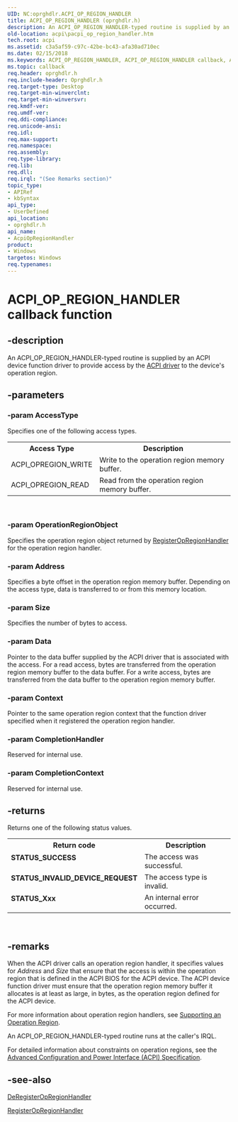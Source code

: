```yaml
---
UID: NC:oprghdlr.ACPI_OP_REGION_HANDLER
title: ACPI_OP_REGION_HANDLER (oprghdlr.h)
description: An ACPI_OP_REGION_HANDLER-typed routine is supplied by an ACPI device function driver to provide access by the ACPI driver to the device's operation region.
old-location: acpi\pacpi_op_region_handler.htm
tech.root: acpi
ms.assetid: c3a5af59-c97c-42be-bc43-afa30ad710ec
ms.date: 02/15/2018
ms.keywords: ACPI_OP_REGION_HANDLER, ACPI_OP_REGION_HANDLER callback, AcpiOpRegionHandler, AcpiOpRegionHandler callback function [ACPI Devices], acpi.pacpi_op_region_handler, opregref_be7bf2cd-0369-4efd-bbdb-5ad7dc28c33d.xml, oprghdlr/AcpiOpRegionHandler
ms.topic: callback
req.header: oprghdlr.h
req.include-header: Oprghdlr.h
req.target-type: Desktop
req.target-min-winverclnt: 
req.target-min-winversvr: 
req.kmdf-ver: 
req.umdf-ver: 
req.ddi-compliance: 
req.unicode-ansi: 
req.idl: 
req.max-support: 
req.namespace: 
req.assembly: 
req.type-library: 
req.lib: 
req.dll: 
req.irql: "(See Remarks section)"
topic_type:
- APIRef
- kbSyntax
api_type:
- UserDefined
api_location:
- oprghdlr.h
api_name:
- AcpiOpRegionHandler
product:
- Windows
targetos: Windows
req.typenames: 
---
```


# ACPI_OP_REGION_HANDLER callback function


## -description


An ACPI_OP_REGION_HANDLER-typed routine is supplied by an ACPI device function driver to provide access by the <a href="https://msdn.microsoft.com/38ca54e0-defe-48b2-ab00-a5f688c2eb01">ACPI driver</a> to the device's operation region.


## -parameters




### -param AccessType

Specifies one of the following access types.

<table>
<tr>
<th>Access Type</th>
<th>Description</th>
</tr>
<tr>
<td>
ACPI_OPREGION_WRITE 

</td>
<td>
Write to the operation region memory buffer.

</td>
</tr>
<tr>
<td>
ACPI_OPREGION_READ

</td>
<td>
Read from the operation region memory buffer.

</td>
</tr>
</table>
 


### -param OperationRegionObject

Specifies the operation region object returned by <a href="https://msdn.microsoft.com/library/windows/hardware/ff536158">RegisterOpRegionHandler</a> for the operation region handler.


### -param Address

Specifies a byte offset in the operation region memory buffer. Depending on the access type, data is transferred to or from this memory location. 


### -param Size

Specifies the number of bytes to access.


### -param Data

Pointer to the data buffer supplied by the ACPI driver that is associated with the access. For a read access, bytes are transferred from the operation region memory buffer to the data buffer. For a write access, bytes are transferred from the data buffer to the operation region memory buffer.


### -param Context

Pointer to the same operation region context that the function driver specified when it registered the operation region handler.


### -param CompletionHandler

Reserved for internal use.


### -param CompletionContext

Reserved for internal use.


## -returns



Returns one of the following status values.

<table>
<tr>
<th>Return code</th>
<th>Description</th>
</tr>
<tr>
<td width="40%">
<dl>
<dt><b>STATUS_SUCCESS</b></dt>
</dl>
</td>
<td width="60%">
The access was successful.

</td>
</tr>
<tr>
<td width="40%">
<dl>
<dt><b>STATUS_INVALID_DEVICE_REQUEST</b></dt>
</dl>
</td>
<td width="60%">
The access type is invalid.

</td>
</tr>
<tr>
<td width="40%">
<dl>
<dt><b>STATUS_Xxx</b></dt>
</dl>
</td>
<td width="60%">
An internal error occurred.

</td>
</tr>
</table>
 




## -remarks



When the ACPI driver calls an operation region handler, it specifies values for <i>Address</i> and <i>Size</i> that ensure that the access is within the operation region that is defined in the ACPI BIOS for the ACPI device. The ACPI device function driver must ensure that the operation region memory buffer it allocates is at least as large, in bytes, as the operation region defined for the ACPI device.

For more information about operation region handlers, see <a href="https://msdn.microsoft.com/windows/hardware/drivers/acpi/supporting-an-operation-region">Supporting an Operation Region</a>.

An ACPI_OP_REGION_HANDLER-typed routine runs at the caller's IRQL.

For detailed information about constraints on operation regions, see the <a href="https://go.microsoft.com/fwlink/p/?linkid=57185">Advanced Configuration and Power Interface (ACPI) Specification</a>.




## -see-also




<a href="https://msdn.microsoft.com/library/windows/hardware/ff536135">DeRegisterOpRegionHandler</a>



<a href="https://msdn.microsoft.com/library/windows/hardware/ff536158">RegisterOpRegionHandler</a>
 

 

